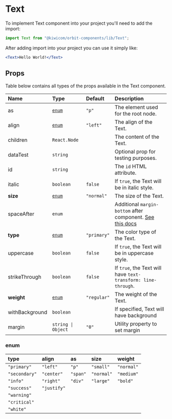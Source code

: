 # Text

To implement Text component into your project you'll need to add the import:

```jsx
import Text from "@kiwicom/orbit-components/lib/Text";
```

After adding import into your project you can use it simply like:

```jsx
<Text>Hello World!</Text>
```

## Props

Table below contains all types of the props available in the Text component.

| Name           | Type               | Default     | Description                                                                                                                                                    |
| :------------- | :----------------- | :---------- | :------------------------------------------------------------------------------------------------------------------------------------------------------------- |
| as             | [`enum`](#enum)    | `"p"`       | The element used for the root node.                                                                                                                            |
| align          | [`enum`](#enum)    | `"left"`    | The align of the Text.                                                                                                                                         |
| children       | `React.Node`       |             | The content of the Text.                                                                                                                                       |
| dataTest       | `string`           |             | Optional prop for testing purposes.                                                                                                                            |
| id             | `string`           |             | The `id` HTML attribute.                                                                                                                                       |
| italic         | `boolean`          | `false`     | If `true`, the Text will be in italic style.                                                                                                                   |
| **size**       | [`enum`](#enum)    | `"normal"`  | The size of the Text.                                                                                                                                          |
| spaceAfter     | `enum`             |             | Additional `margin-bottom` after component. [See this docs](https://github.com/kiwicom/orbit/tree/master/packages/orbit-components/src/common/getSpacingToken) |
| **type**       | [`enum`](#enum)    | `"primary"` | The color type of the Text.                                                                                                                                    |
| uppercase      | `boolean`          | `false`     | If `true`, the Text will be in uppercase style.                                                                                                                |
| strikeThrough  | `boolean`          | `false`     | If `true`, the Text will have `text-transform: line-through`.                                                                                                  |
| **weight**     | [`enum`](#enum)    | `"regular"` | The weight of the Text.                                                                                                                                        |
| withBackground | `boolean`          |             | If specified, Text will have background                                                                                                                        |
| margin         | `string \| Object` | `"0"`       | Utility property to set margin                                                                                                                                 |

### enum

| type          | align       | as       | size       | weight     |
| :------------ | :---------- | :------- | :--------- | :--------- |
| `"primary"`   | `"left"`    | `"p"`    | `"small"`  | `"normal"` |
| `"secondary"` | `"center"`  | `"span"` | `"normal"` | `"medium"` |
| `"info"`      | `"right"`   | `"div"`  | `"large"`  | `"bold"`   |
| `"success"`   | `"justify"` |          |            |            |
| `"warning"`   |             |          |            |            |
| `"critical"`  |             |          |            |            |
| `"white"`     |             |          |            |            |
